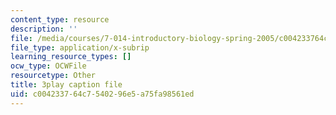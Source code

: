 ```yaml
---
content_type: resource
description: ''
file: /media/courses/7-014-introductory-biology-spring-2005/c004233764c7540296e5a75fa98561ed_703494.vtt
file_type: application/x-subrip
learning_resource_types: []
ocw_type: OCWFile
resourcetype: Other
title: 3play caption file
uid: c0042337-64c7-5402-96e5-a75fa98561ed
---
```

